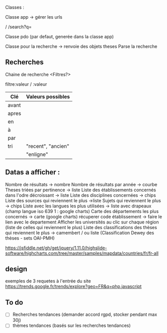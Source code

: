 Classes :

<!-- Classe qui represente une these -> vient de pdo

Classe pour les requetes sur les theses avec des méthodes pratiques de recherche -->

Classe app -> gérer les urls

/
/search?q=

Classe pdo (par defaut, generée dans la classe app)

Classe pour la recherche -> renvoie des objets theses
Parse la recherche


## Recherches

Chaine de recherche <Filtres?> 

filtre:valeur / :valeur

| Clé   | Valeurs possibles  |
|-------|--------------------|
| avant | <number>           |
| apres | <number>           |
| en    | <number>           |
| à     | <string>           |
| par   | <string>           |
| tri   | "recent", "ancien" |
|       | "enligne"          |

## Datas a afficher :

Nombre de résultats -> nombre
Nombre de résultats par année -> courbe
Theses triées par pertinence -> liste 
Liste des établissements concernés dans l'odre décroissant -> liste
Liste des disciplines concernées -> chips
Liste des sources qui reviennent le plus ->liste
Sujets qui reviennent le plus -> chips
Liste avec les langues les plus utilisées -> liste avec drapeaux (champ langue iso 639 1 : google charts)
Carte des départements les plus concernés -> carte (google charts)
    récuperer code établissement -> faire le lien avec le departement
    Afficher les universités au clic sur chaque région (liste de celles qui reviennent le plus)
Liste des classifications des thèses qui reviennent le plus -> camembert / ou liste (Classification Dewey des thèses - sets OAI-PMH)


https://jsfiddle.net/gh/get/jquery/1.11.0/highslide-software/highcharts.com/tree/master/samples/mapdata/countries/fr/fr-all


## design

exemples de 3 requetes à l'entrée du site
https://trends.google.fr/trends/explore?geo=FR&q=php,javascript

## To do

- [ ] Recherches tendances (demander accord rgpd, stocker pendant max 30j)
- [ ] thèmes tendances (basés sur les recherches tendances)